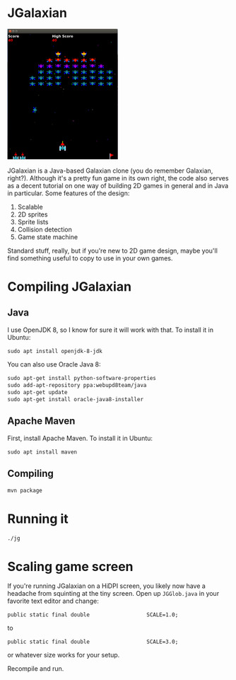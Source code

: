 # JGalaxian

<img src="jgalaxian.png" width="250" />

JGalaxian is a Java-based Galaxian clone (you do remember Galaxian, right?). Although it's a pretty fun game in its own right, the code also serves as a decent tutorial on one way of building 2D games in general and in Java in particular. Some features of the design:

1. Scalable
1. 2D sprites
1. Sprite lists
1. Collision detection
1. Game state machine

Standard stuff, really, but if you're new to 2D game design, maybe you'll find something useful to copy to use in your own games.

# Compiling JGalaxian

## Java

I use OpenJDK 8, so I know for sure it will work with that. To install it in Ubuntu:

```
sudo apt install openjdk-8-jdk
```

You can also use Oracle Java 8:

```
sudo apt-get install python-software-properties
sudo add-apt-repository ppa:webupd8team/java
sudo apt-get update
sudo apt-get install oracle-java8-installer
```

## Apache Maven

First, install Apache Maven. To install it in Ubuntu:

```
sudo apt install maven
```

## Compiling

```
mvn package
```

# Running it

```
./jg
```

# Scaling game screen

If you're running JGalaxian on a HiDPI screen, you likely now have a headache from squinting at the tiny screen. Open up `JGGlob.java` in your favorite text editor and change:

```
public static final double                  SCALE=1.0;
```

to

```
public static final double                  SCALE=3.0;
```

or whatever size works for your setup.

Recompile and run.

